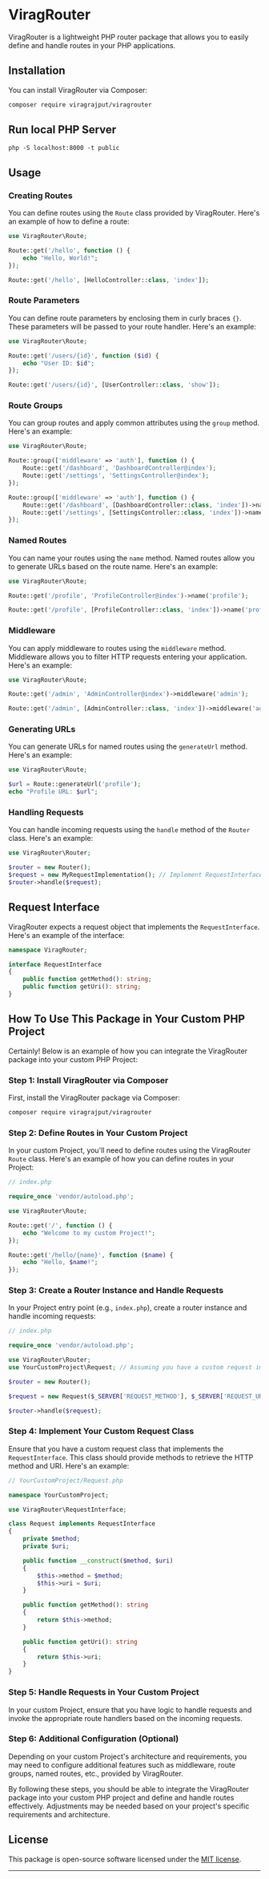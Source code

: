 # ViragRouter

ViragRouter is a lightweight PHP router package that allows you to easily define and handle routes in your PHP applications.

## Installation

You can install ViragRouter via Composer:

```bash
composer require viragrajput/viragrouter
```

## Run local PHP Server
```
php -S localhost:8000 -t public

```

## Usage

### Creating Routes

You can define routes using the `Route` class provided by ViragRouter. Here's an example of how to define a route:

```php
use ViragRouter\Route;

Route::get('/hello', function () {
    echo "Hello, World!";
});

Route::get('/hello', [HelloController::class, 'index']);
```

### Route Parameters

You can define route parameters by enclosing them in curly braces `{}`. These parameters will be passed to your route handler. Here's an example:

```php
use ViragRouter\Route;

Route::get('/users/{id}', function ($id) {
    echo "User ID: $id";
});

Route::get('/users/{id}', [UserController::class, 'show']);
```

### Route Groups

You can group routes and apply common attributes using the `group` method. Here's an example:

```php
use ViragRouter\Route;

Route::group(['middleware' => 'auth'], function () {
    Route::get('/dashboard', 'DashboardController@index');
    Route::get('/settings', 'SettingsController@index');
});

Route::group(['middleware' => 'auth'], function () {
    Route::get('/dashboard', [DashboardController::class, 'index'])->name('dashboard');
    Route::get('/settings', [SettingsController::class, 'index'])->name('settings');
});
```

### Named Routes

You can name your routes using the `name` method. Named routes allow you to generate URLs based on the route name. Here's an example:

```php
use ViragRouter\Route;

Route::get('/profile', 'ProfileController@index')->name('profile');

Route::get('/profile', [ProfileController::class, 'index'])->name('profile');
```

### Middleware

You can apply middleware to routes using the `middleware` method. Middleware allows you to filter HTTP requests entering your application. Here's an example:

```php
use ViragRouter\Route;

Route::get('/admin', 'AdminController@index')->middleware('admin');

Route::get('/admin', [AdminController::class, 'index'])->middleware('admin');
```

### Generating URLs

You can generate URLs for named routes using the `generateUrl` method. Here's an example:

```php
use ViragRouter\Route;

$url = Route::generateUrl('profile');
echo "Profile URL: $url";
```

### Handling Requests

You can handle incoming requests using the `handle` method of the `Router` class. Here's an example:

```php
use ViragRouter\Router;

$router = new Router();
$request = new MyRequestImplementation(); // Implement RequestInterface
$router->handle($request);
```

## Request Interface

ViragRouter expects a request object that implements the `RequestInterface`. Here's an example of the interface:

```php
namespace ViragRouter;

interface RequestInterface
{
    public function getMethod(): string;
    public function getUri(): string;
}
```

## How To Use This Package in Your Custom PHP Project

Certainly! Below is an example of how you can integrate the ViragRouter package into your custom PHP Project:

### Step 1: Install ViragRouter via Composer

First, install the ViragRouter package via Composer:

```bash
composer require viragrajput/viragrouter
```

### Step 2: Define Routes in Your Custom Project

In your custom Project, you'll need to define routes using the ViragRouter `Route` class. Here's an example of how you can define routes in your Project:

```php
// index.php

require_once 'vendor/autoload.php';

use ViragRouter\Route;

Route::get('/', function () {
    echo "Welcome to my custom Project!";
});

Route::get('/hello/{name}', function ($name) {
    echo "Hello, $name!";
});
```

### Step 3: Create a Router Instance and Handle Requests

In your Project entry point (e.g., `index.php`), create a router instance and handle incoming requests:

```php
// index.php

require_once 'vendor/autoload.php';

use ViragRouter\Router;
use YourCustomProject\Request; // Assuming you have a custom request implementation

$router = new Router();

$request = new Request($_SERVER['REQUEST_METHOD'], $_SERVER['REQUEST_URI']);

$router->handle($request);
```

### Step 4: Implement Your Custom Request Class

Ensure that you have a custom request class that implements the `RequestInterface`. This class should provide methods to retrieve the HTTP method and URI. Here's an example:

```php
// YourCustomProject/Request.php

namespace YourCustomProject;

use ViragRouter\RequestInterface;

class Request implements RequestInterface
{
    private $method;
    private $uri;

    public function __construct($method, $uri)
    {
        $this->method = $method;
        $this->uri = $uri;
    }

    public function getMethod(): string
    {
        return $this->method;
    }

    public function getUri(): string
    {
        return $this->uri;
    }
}
```

### Step 5: Handle Requests in Your Custom Project

In your custom Project, ensure that you have logic to handle requests and invoke the appropriate route handlers based on the incoming requests.

### Step 6: Additional Configuration (Optional)

Depending on your custom Project's architecture and requirements, you may need to configure additional features such as middleware, route groups, named routes, etc., provided by ViragRouter.

By following these steps, you should be able to integrate the ViragRouter package into your custom PHP project and define and handle routes effectively. Adjustments may be needed based on your project's specific requirements and architecture.

## License

This package is open-source software licensed under the [MIT license](LICENSE).

---
